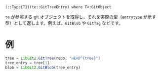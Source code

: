 ```
(::Type{T})(te::GitTreeEntry) where T<:GitObject
```

`te` が参照する git オブジェクトを取得し、それを実際の型（[`entrytype`](@ref) が示す型）として返します。例えば、`GitBlob` や `GitTag` などです。

# 例

```julia
tree = LibGit2.GitTree(repo, "HEAD^{tree}")
tree_entry = tree[1]
blob = LibGit2.GitBlob(tree_entry)
```
